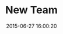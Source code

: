 ---
layout: post
title:  "New Team"
date:   2015-06-27 16:00:20
categories: GitHub
tags: create permissions form
screenshot: github-user-admin-2.jpg
---